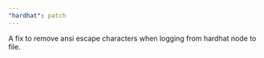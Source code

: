 ```yaml
---
"hardhat": patch
---
```


A fix to remove ansi escape characters when logging from hardhat node to file.
